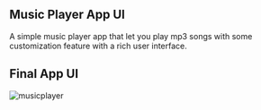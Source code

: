##  Music Player App UI
A simple music player app that let you play mp3 songs with some customization feature with a rich user interface.

## Final App UI
![musicplayer](https://user-images.githubusercontent.com/36065206/147957503-cc65c617-8067-4b7d-9287-3a108d361b02.png)
